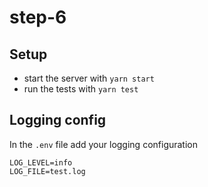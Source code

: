 # step-6

## Setup

- start the server with `yarn start`
- run the tests with `yarn test`

## Logging config

In the `.env` file add your logging configuration

```
LOG_LEVEL=info
LOG_FILE=test.log
```